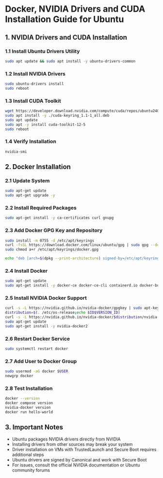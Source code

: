 # Docker, NVIDIA Drivers and CUDA Installation Guide for Ubuntu

## 1. NVIDIA Drivers and CUDA Installation

### 1.1 Install Ubuntu Drivers Utility
```bash
sudo apt update && sudo apt install -y ubuntu-drivers-common
```

### 1.2 Install NVIDIA Drivers
```bash
sudo ubuntu-drivers install
sudo reboot
```

### 1.3 Install CUDA Toolkit
```bash
wget https://developer.download.nvidia.com/compute/cuda/repos/ubuntu2404/x86_64/cuda-keyring_1.1-1_all.deb
sudo apt install -y ./cuda-keyring_1.1-1_all.deb
sudo apt update
sudo apt -y install cuda-toolkit-12-5
sudo reboot
```

### 1.4 Verify Installation
```bash
nvidia-smi
```

## 2. Docker Installation

### 2.1 Update System
```bash
sudo apt-get update
sudo apt-get upgrade -y
```

### 2.2 Install Required Packages
```bash
sudo apt-get install -y ca-certificates curl gnupg
```

### 2.3 Add Docker GPG Key and Repository
```bash
sudo install -m 0755 -d /etc/apt/keyrings
curl -fsSL https://download.docker.com/linux/ubuntu/gpg | sudo gpg --dearmor -o /etc/apt/keyrings/docker.gpg
sudo chmod a+r /etc/apt/keyrings/docker.gpg

echo "deb [arch=$(dpkg --print-architecture) signed-by=/etc/apt/keyrings/docker.gpg] https://download.docker.com/linux/ubuntu $(. /etc/os-release && echo "$VERSION_CODENAME") stable" | sudo tee /etc/apt/sources.list.d/docker.list > /dev/null
```

### 2.4 Install Docker
```bash
sudo apt-get update
sudo apt-get install -y docker-ce docker-ce-cli containerd.io docker-buildx-plugin docker-compose-plugin
```

### 2.5 Install NVIDIA Docker Support
```bash
curl -s -L https://nvidia.github.io/nvidia-docker/gpgkey | sudo apt-key add -
distribution=$(. /etc/os-release;echo $ID$VERSION_ID)
curl -s -L https://nvidia.github.io/nvidia-docker/$distribution/nvidia-docker.list | sudo tee /etc/apt/sources.list.d/nvidia-docker.list
sudo apt-get update
sudo apt-get install -y nvidia-docker2
```

### 2.6 Restart Docker Service
```bash
sudo systemctl restart docker
```

### 2.7 Add User to Docker Group
```bash
sudo usermod -aG docker $USER
newgrp docker
```

### 2.8 Test Installation
```bash
docker --version
docker compose version
nvidia-docker version
docker run hello-world
```

## 3. Important Notes

- Ubuntu packages NVIDIA drivers directly from NVIDIA
- Installing drivers from other sources may break your system
- Driver installation on VMs with TrustedLaunch and Secure Boot requires additional steps
- Ubuntu drivers are signed by Canonical and work with Secure Boot
- For issues, consult the official NVIDIA documentation or Ubuntu community forums